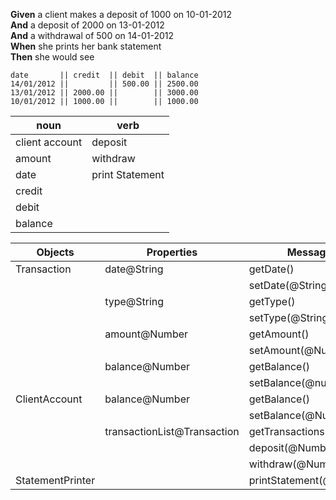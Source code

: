 
**Given** a client makes a deposit of 1000 on 10-01-2012  
**And** a deposit of 2000 on 13-01-2012  
**And** a withdrawal of 500 on 14-01-2012  
**When** she prints her bank statement  
**Then** she would see

```
date       || credit  || debit  || balance
14/01/2012 ||         || 500.00 || 2500.00
13/01/2012 || 2000.00 ||        || 3000.00
10/01/2012 || 1000.00 ||        || 1000.00
```

| noun           | verb             |
| -----          | -----------      |
| client account | deposit          |
| amount         | withdraw         |
| date           | print Statement  |
| credit         |                  |
| debit          |                  |
| balance        |                  |


| Objects        | Properties                   | Messages           | Output        |
| -------        | ---------------              | -----------------  | --------      |
| Transaction    | date@String                  | getDate()          | @String       |
|                |                              | setDate(@String)   | @void         |
|                | type@String                  | getType()          | @String       |
|                |                              | setType(@String)   | @void         |
|                | amount@Number                | getAmount()        | @Number       |
|                |                              | setAmount(@Number) | @void         |
|                | balance@Number               | getBalance()       | @Number       |
|                |                              | setBalance(@number)| @void         |
| ClientAccount  | balance@Number               | getBalance()       | @number       |
|                |                              | setBalance(@Number)| @void         |
|                | transactionList@Transaction  | getTransactions()  | [@Transaction]|
|                |                              | deposit(@Number)   | @void         |
|                |                              | withdraw(@Number)  | @void         |
|StatementPrinter|                              | printStatement(@Account)|@void     |

